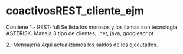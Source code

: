 coactivosREST_cliente_ejm
=========================
Contiene 
1.- REST-full
Se lista los morosos y los llamas con tecnologia ASTERISK.
Maneja 3 tipo de clientes, .net, java, googlescript

2.-Mensajeria
Aqui actualizamos los saldos de los ejecutados.


